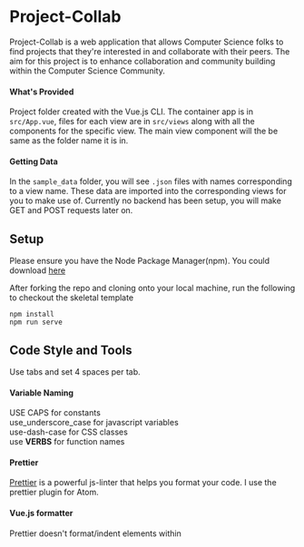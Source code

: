 # Project-Collab

Project-Collab is a web application that allows Computer Science folks to find projects that they're interested in and collaborate with their peers. The aim for this project is to enhance collaboration and community building within the Computer Science Community.

#### What's Provided

Project folder created with the Vue.js CLI. The container app is in `src/App.vue`, files for each view are in `src/views` along with all the components for the specific view. The main view component will the be same as the folder name it is in.

#### Getting Data

In the `sample_data` folder, you will see `.json` files with names corresponding to a view name. These data are imported into the corresponding views for you to make use of. Currently no backend has been setup, you will make GET and POST requests later on.

## Setup

Please ensure you have the Node Package Manager(npm). You could download [here](https://www.npmjs.com/get-npm)

After forking the repo and cloning onto your local machine, run the following to checkout the skeletal template

```
npm install
npm run serve
```

## Code Style and Tools

Use tabs and set 4 spaces per tab.

#### Variable Naming

USE CAPS for constants  
use_underscore_case for javascript variables  
use-dash-case for CSS classes  
use **VERBS** for function names  

#### Prettier

[Prettier](https://prettier.io/) is a powerful js-linter that helps you format your code.
I use the prettier plugin for Atom.

#### Vue.js formatter

Prettier doesn't format/indent elements within <template> and <style>, please find a vue formatter that does so.
I use `vue-format` for atom, but that's a Atom specific plugin.

#### Editor (optional)

I use [Atom](https://atom.io/) editor, it has nice formating tool and integration with prettier and vue.js formatter. If you are using Atom, I could help you out with setup the config files.

## Pull Request(PR) Rules

Please try to follow these rules when making a pull request

#### Minimum commits

Each PR should focus on one particular feature, which means it should be compressed to 1 commit.

#### Code Style MUST remain consistent

This means running the vue formatter and prettier for all .vue files, I want to make code reviews relatively easy to read.

#### Branches

To begin, feel free to make a pull request to the `feature_test` branch for any ideas you'd like to test out or add to this project. **Note** the `feature_test` branch will not be up to date with the most stable version of the code and will be cleaned up every so often.

Currently, the main branch you should be aware of is the `Development` Branch, which will be main branch to make PRs.
`Development` Branch will be the main branch for any pull request regarding new features

## Task (Functionality focused, Styling can come later)

To create a one-page Vue.js app that is an simplified project posting website.
The app's default page wills show a Menu bar along with the dashboard of a user.
In all, there are 5 views, 4 of which can directly be navigated to from the Menu Bar:

#### The Menu Bar consists of 4 navigation:

1.  Dashboard (Contains all information of user)
2.  Search (Allow user to search for projects)
3.  Create Project (Allow user to create project)
4.  Settings (Allow user to update profile or delete account)

#### The Dashboard view consists of 3 components:

1.  A photo of the user with a short description underneath.
2.  A list of skills, courses, and experiences that the user currently has.
3.  A list of project names that the user is currently working on within the platform, upon clicking the project name, the user will be navigated to the Project view displaying the corresponding project info.

#### The Search view consists of 3 components:

1.  A search bar that allows user to search for name of project or keywords within a project
2.  A list of popular skills checkbox that helps user to filter through project list
3.  A Table that displays projects based on current search or filter options. upon clicking the project name, the user will be navigated to the Project view displaying the corresponding project info.

#### The Project view consists of 4 components:

1.  Description of project, commitment level(e.g hour/week), contact to get involved, and optional link to public git repository.
2.  List of current group members and admin for the project.
3.  List of desired skills, software tools and programming languages used.
4.  (For admin only), configure projects, add/remove members, change project info.

#### The Create project view consists of 4 components:

1.  Input options of Project name, description
2.  Search bar to add initial collaborators
3.  List of skills required for the project
4.  Desired commitment and skills from interested members (Optional)

#### The Settings view consists of 2 components:

1.  Change/Update user info
2.  Deleting the account

## What's Next

I will setup mongoDB instance and populate with sample data
